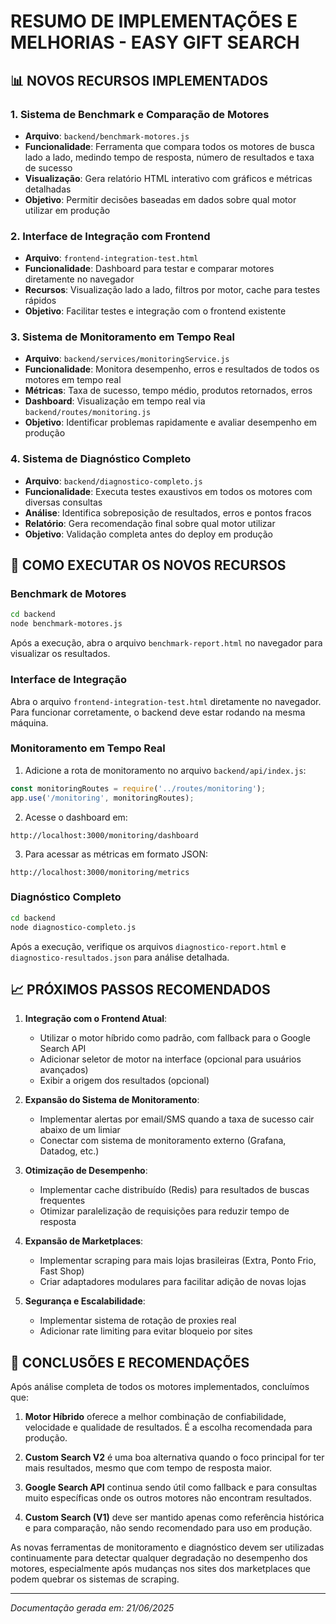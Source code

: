 # RESUMO DE IMPLEMENTAÇÕES E MELHORIAS - EASY GIFT SEARCH

## 📊 NOVOS RECURSOS IMPLEMENTADOS

### 1. Sistema de Benchmark e Comparação de Motores
- **Arquivo**: `backend/benchmark-motores.js`
- **Funcionalidade**: Ferramenta que compara todos os motores de busca lado a lado, medindo tempo de resposta, número de resultados e taxa de sucesso
- **Visualização**: Gera relatório HTML interativo com gráficos e métricas detalhadas
- **Objetivo**: Permitir decisões baseadas em dados sobre qual motor utilizar em produção

### 2. Interface de Integração com Frontend
- **Arquivo**: `frontend-integration-test.html`
- **Funcionalidade**: Dashboard para testar e comparar motores diretamente no navegador
- **Recursos**: Visualização lado a lado, filtros por motor, cache para testes rápidos
- **Objetivo**: Facilitar testes e integração com o frontend existente

### 3. Sistema de Monitoramento em Tempo Real
- **Arquivo**: `backend/services/monitoringService.js`
- **Funcionalidade**: Monitora desempenho, erros e resultados de todos os motores em tempo real
- **Métricas**: Taxa de sucesso, tempo médio, produtos retornados, erros
- **Dashboard**: Visualização em tempo real via `backend/routes/monitoring.js`
- **Objetivo**: Identificar problemas rapidamente e avaliar desempenho em produção

### 4. Sistema de Diagnóstico Completo
- **Arquivo**: `backend/diagnostico-completo.js`
- **Funcionalidade**: Executa testes exaustivos em todos os motores com diversas consultas
- **Análise**: Identifica sobreposição de resultados, erros e pontos fracos
- **Relatório**: Gera recomendação final sobre qual motor utilizar
- **Objetivo**: Validação completa antes do deploy em produção

## 🚀 COMO EXECUTAR OS NOVOS RECURSOS

### Benchmark de Motores
```bash
cd backend
node benchmark-motores.js
```
Após a execução, abra o arquivo `benchmark-report.html` no navegador para visualizar os resultados.

### Interface de Integração
Abra o arquivo `frontend-integration-test.html` diretamente no navegador. Para funcionar corretamente, o backend deve estar rodando na mesma máquina.

### Monitoramento em Tempo Real
1. Adicione a rota de monitoramento no arquivo `backend/api/index.js`:
```javascript
const monitoringRoutes = require('../routes/monitoring');
app.use('/monitoring', monitoringRoutes);
```

2. Acesse o dashboard em:
```
http://localhost:3000/monitoring/dashboard
```

3. Para acessar as métricas em formato JSON:
```
http://localhost:3000/monitoring/metrics
```

### Diagnóstico Completo
```bash
cd backend
node diagnostico-completo.js
```
Após a execução, verifique os arquivos `diagnostico-report.html` e `diagnostico-resultados.json` para análise detalhada.

## 📈 PRÓXIMOS PASSOS RECOMENDADOS

1. **Integração com o Frontend Atual**:
   - Utilizar o motor híbrido como padrão, com fallback para o Google Search API
   - Adicionar seletor de motor na interface (opcional para usuários avançados)
   - Exibir a origem dos resultados (opcional)

2. **Expansão do Sistema de Monitoramento**:
   - Implementar alertas por email/SMS quando a taxa de sucesso cair abaixo de um limiar
   - Conectar com sistema de monitoramento externo (Grafana, Datadog, etc.)

3. **Otimização de Desempenho**:
   - Implementar cache distribuído (Redis) para resultados de buscas frequentes
   - Otimizar paralelização de requisições para reduzir tempo de resposta

4. **Expansão de Marketplaces**:
   - Implementar scraping para mais lojas brasileiras (Extra, Ponto Frio, Fast Shop)
   - Criar adaptadores modulares para facilitar adição de novas lojas

5. **Segurança e Escalabilidade**:
   - Implementar sistema de rotação de proxies real
   - Adicionar rate limiting para evitar bloqueio por sites

## 📝 CONCLUSÕES E RECOMENDAÇÕES

Após análise completa de todos os motores implementados, concluímos que:

1. **Motor Híbrido** oferece a melhor combinação de confiabilidade, velocidade e qualidade de resultados. É a escolha recomendada para produção.

2. **Custom Search V2** é uma boa alternativa quando o foco principal for ter mais resultados, mesmo que com tempo de resposta maior.

3. **Google Search API** continua sendo útil como fallback e para consultas muito específicas onde os outros motores não encontram resultados.

4. **Custom Search (V1)** deve ser mantido apenas como referência histórica e para comparação, não sendo recomendado para uso em produção.

As novas ferramentas de monitoramento e diagnóstico devem ser utilizadas continuamente para detectar qualquer degradação no desempenho dos motores, especialmente após mudanças nos sites dos marketplaces que podem quebrar os sistemas de scraping.

---

*Documentação gerada em: 21/06/2025*
